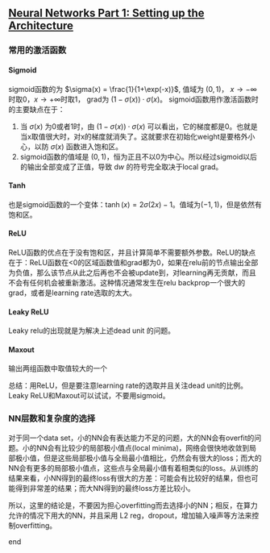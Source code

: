[Neural Networks Part 1: Setting up the Architecture](http://cs231n.github.io/neural-networks-1/)
---

### 常用的激活函数
#### Sigmoid
sigmoid函数的为 $\sigma(x) = \frac{1}{1+\exp(-x)}$, 值域为 $(0, 1)$， $x \rightarrow -\infty$时取0，$x \rightarrow +\infty$时取1，
 grad为 $(1 - \sigma(x)) \cdot \sigma(x)$。
 sigmoid函数用作激活函数时的主要缺点在于：
 1. 当 $\sigma(x)$ 为0或者1时，由 $(1 - \sigma(x)) \cdot \sigma(x)$ 可以看出，它的梯度都是0。也就是当x取值很大时，对x的梯度就消失了。这就要求在初始化weight是要格外小心，以防 $\sigma(x)$ 函数进入饱和区。
 2. sigmoid函数的值域是  $(0, 1)$，恒为正且不以0为中心。所以经过sigmoid以后的输出全部变成了正值，导致 $\mathrm{d} w$ 的符号完全取决于local grad。

 #### Tanh
 也是sigmoid函数的一个变体：$\tanh (x) = 2\sigma(2x) - 1$。值域为$(-1, 1)$，但是依然有饱和区。

 #### ReLU
 ReLU函数的优点在于没有饱和区，并且计算简单不需要额外参数。ReLU的缺点在于：ReLU函数在<0的区域函数值和grad都为0，如果在relu前的节点输出全部为负值，那么该节点从此之后再也不会被update到，对learning再无贡献，而且不会有任何机会被重新激活。这种情况通常发生在relu backprop一个很大的grad，或者是learning rate选取的太大。

  #### Leaky ReLU
  Leaky relu的出现就是为解决上述dead unit 的问题。

  #### Maxout
  输出两组函数中取值较大的一个

  总结：用ReLU，但是要注意learning rate的选取并且关注dead unit的比例。Leaky ReLU和Maxout可以试试，不要用sigmoid。

### NN层数和复杂度的选择
对于同一个data set，小的NN会有表达能力不足的问题，大的NN会有overfit的问题。小的NN会有比较少的局部极小值点(local minima)，网络会很快地收敛到局部极小值，但是这些局部极小值与全局最小值相比，仍然会有很大的loss；而大的NN会有更多的局部极小值点，这些点与全局最小值有着相类似的loss。从训练的结果来看，小NN得到的最终loss有很大的方差：可能会有比较好的结果，但也可能得到非常差的结果；而大NN得到的最终loss方差比较小。

所以，这里的结论是，不要因为担心overfitting而去选择小的NN；相反，在算力允许的情况下用大的NN，并且采用 L2 reg，dropout，增加输入噪声等方法来控制overfitting。





























  end
